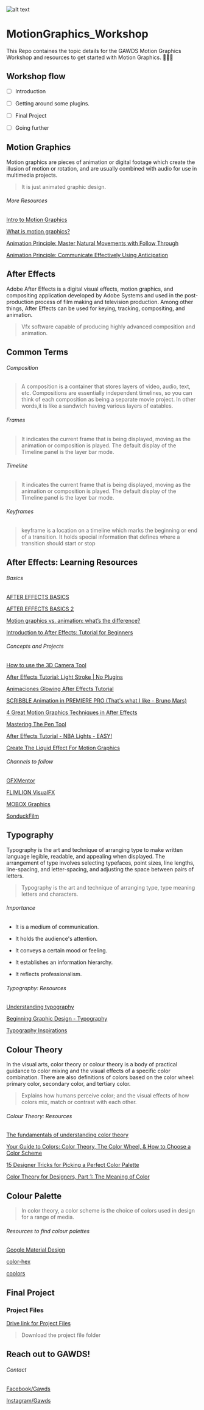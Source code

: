 ![alt text](https://scontent.fmaa1-4.fna.fbcdn.net/v/t1.0-9/68748727_1063770440491384_923499096277254144_o.jpg?_nc_cat=100&_nc_oc=AQlgGfzS9J08IIwsPrTFzvGonS05YYVgUOQrg-XGNe-1UYgPf8rToLgLefcSHCRUKHo&_nc_ht=scontent.fmaa1-4.fna&oh=3e8cbee18c05508cd2be372ae498e401&oe=5E0FCDFC)

# MotionGraphics_Workshop
This Repo containes the topic details for the GAWDS Motion Graphics Workshop and resources to get started with Motion Graphics. 🤖👨‍💻

## Workshop flow
- [ ] Introduction
- [ ] Getting around some plugins.
- [ ] Final Project
- [ ] Going further


## Motion Graphics
Motion graphics are pieces of animation or digital footage which create the illusion of motion or rotation, and are usually combined with audio for use in multimedia projects.

>It is just animated graphic design.

###### More Resources
[Intro to Motion Graphics](https://www.youtube.com/watch?v=HcHq9XjGuzc)

[What is motion graphics?](https://biteable.com/blog/inspiration/what-is-motion-graphics/)

[Animation Principle: Master Natural Movements with Follow Through](https://www.schoolofmotion.com/tutorials/follow-through-tutorial)

[Animation Principle: Communicate Effectively Using Anticipation](https://www.schoolofmotion.com/tutorials/anticipation-principle-quick-tip)

## After Effects
Adobe After Effects is a digital visual effects, motion graphics, and compositing application developed by Adobe Systems and used in the post-production process of film making and television production. Among other things, After Effects can be used for keying, tracking, compositing, and animation.

>Vfx software capable of producing highly advanced composition and animation. 

## Common Terms

###### Composition
>A composition is a container that stores layers of video, audio, text, etc. Compositions are essentially independent timelines, so you can think of each composition as being a separate movie project. In other words,it is like a sandwich having various layers of eatables.


###### Frames
>It indicates the current frame that is being displayed, moving as the animation or composition is played. The default display of the Timeline panel is the layer bar mode.

###### Timeline
>It indicates the current frame that is being displayed, moving as the animation or composition is played. The default display of the Timeline panel is the layer bar mode.

###### Keyframes
>keyframe is a location on a timeline which marks the beginning or end of a transition. It holds special information that defines where a transition should start or stop

## After Effects: Learning Resources

######  Basics
[AFTER EFFECTS BASICS](https://www.youtube.com/watch?v=QHDhSidFhcQ)

[AFTER EFFECTS BASICS 2 ](https://www.youtube.com/watch?v=pbJWqVDpz7w)

[Motion graphics vs. animation: what’s the difference? ](https://99designs.com/blog/video-animation/motion-graphics-vs-animation/)

[Introduction to After Effects: Tutorial for Beginners](https://www.youtube.com/watch?v=MA2kVwJPBkg)

###### Concepts and Projects

[How to use the 3D Camera Tool ](https://www.youtube.com/watch?v=Axa38beTBvo)

[After Effects Tutorial: Light Stroke | No Plugins](https://www.youtube.com/watch?v=va-OvAdPcck)

[Animaciones Glowing After Effects Tutorial](https://www.youtube.com/watch?v=c-iZOIsMQ_U)

[SCRIBBLE Animation in PREMIERE PRO (That's what I like - Bruno Mars)](https://www.youtube.com/watch?v=QuGUuKUlV_k)

[4 Great Motion Graphics Techniques in After Effects](https://www.youtube.com/watch?v=X37S5qFH1cE)

[Mastering The Pen Tool](https://www.youtube.com/watch?v=x-5n5JugMhw)

[After Effects Tutorial - NBA Lights - EASY!](https://www.youtube.com/watch?v=X37S5qFH1cE)

[Create The Liquid Effect For Motion Graphics](https://www.youtube.com/watch?v=dj18DW9xeoU)

###### Channels to follow
[GFXMentor](https://www.youtube.com/channel/UCP3AIk974-PeB9bg1Mc7wug/videos)

[FLIMLION VisualFX](https://www.youtube.com/channel/UCMTHH5cBUMY9x6lNsc5te3w)

[MOBOX Graphics](https://www.youtube.com/channel/UCQyp3CBrBSfIynoDosN3c7g)

[SonduckFilm](https://www.youtube.com/user/SonduckFilm)

## Typography
Typography is the art and technique of arranging type to make written language legible, readable, and appealing when displayed. The arrangement of type involves selecting typefaces, point sizes, line lengths, line-spacing, and letter-spacing, and adjusting the space between pairs of letters.

>Typography is the art and technique of arranging type, type meaning letters and characters.

###### Importance
- It is a medium of communication.

- It holds the audience's attention. 

- It conveys a certain mood or feeling. 

- It establishes an information hierarchy. 

- It reflects professionalism. 

###### Typography: Resources

[Understanding typography ](https://material.io/design/typography/understanding-typography.html)

[ Beginning Graphic Design - Typography ](https://edu.gcfglobal.org/en/beginning-graphic-design/typography/1/)

[Typography Inspirations](https://in.pinterest.com/dschwen/typography/)

## Colour Theory
In the visual arts, color theory or colour theory is a body of practical guidance to color mixing and the visual effects of a specific color combination. There are also definitions of colors based on the color wheel: primary color, secondary color, and tertiary color.

>Explains how humans perceive color; and the visual effects of how colors mix, match or contrast with each other.

###### Colour Theory: Resources
[The fundamentals of understanding color theory](https://99designs.com/blog/tips/the-7-step-guide-to-understanding-color-theory/)

[Your Guide to Colors: Color Theory, The Color Wheel, & How to Choose a Color Scheme](https://blog.hubspot.com/marketing/color-theory-design)

[15 Designer Tricks for Picking a Perfect Color Palette](https://www.hgtv.com/design/decorating/color/how-to-choose-a-color-scheme-pictures)

[Color Theory for Designers, Part 1: The Meaning of Color](https://www.smashingmagazine.com/2010/01/color-theory-for-designers-part-1-the-meaning-of-color/)

## Colour Palette

> In color theory, a color scheme is the choice of colors used in design for a range of media. 

###### Resources to find colour palettes
[Google Material Design](https://material.io/design/color/#color-theme-creation)

[color-hex](https://www.color-hex.com/color-palettes/)

[coolors](https://coolors.co/)

## Final Project
### Project Files

[Drive link for Project Files](https://bit.ly/2L9F6wa)
> Download the project file folder 

## Reach out to GAWDS!
###### Contact

[Facebook/Gawds](https://www.facebook.com/gawdsnitkkr/)

[Instagram/Gawds](https://www.instagram.com/_gawds/)




